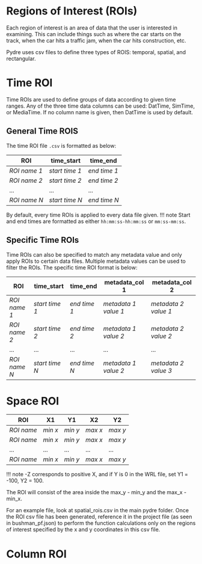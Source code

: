 # Regions of Interest (ROIs)
Each region of interest is an area of data that the user is interested in examining. This can include things such as where the car starts on the track, when the car hits a traffic jam, when the car hits construction, etc. 

Pydre uses csv files to define three types of ROIS: temporal, spatial, and rectangular.


# Time ROI
Time ROIs are used to define groups of data according to given time ranges. Any of the three time data columns can be
used: DatTime, SimTime, or MediaTime. If no column name is given, then DatTime is used by default.

## General Time ROIS
The time ROI file `.csv` is formatted as below:

| ROI          | time_start     | time_end     | 
|--------------|----------------|--------------|
| _ROI name 1_ | _start time 1_ | _end time 1_ | 
| _ROI name 2_ | _start time 2_ | _end time 2_ |
| ...          | ...            | ...          | 
| _ROI name N_ | _start time N_ | _end time N_ |

By default, every time ROIs is applied to every data file given.
!!! note
    Start and end times are formatted as either `hh:mm:ss-hh:mm:ss` or `mm:ss-mm:ss`.

## Specific Time ROIs
Time ROIs can also be specified to match any metadata value and only apply ROIs to certain data files. Multiple metadata
values can be used to filter the ROIs. The specific time ROI format is below:

| ROI          | time_start     | time_end     | metadata_col 1       | metadata_col 2       |
|--------------|----------------|--------------|----------------------|----------------------|
| _ROI name 1_ | _start time 1_ | _end time 1_ | _metadata 1 value 1_ | _metadata 2 value 1_ |
| _ROI name 2_ | _start time 2_ | _end time 2_ | _metadata 1 value 2_ | _metadata 2 value 2_ |
| ...          | ...            | ...          | ...                  | ...                  |
| _ROI name N_ | _start time N_ | _end time N_ | _metadata 1 value 2_ | _metadata 2 value 3_ |

# Space ROI


| ROI        | X1      | Y1      | X2      | Y2      |
|------------|---------|---------|---------|---------|
| _ROI name_ | _min x_ | _min y_ | _max x_ | _max y_ |
| _ROI name_ | _min x_ | _min y_ | _max x_ | _max y_ |
| ...        | ...     | ...     | ...     | ...     |
| _ROI name_ | _min x_ | _min y_ | _max x_ | _max y_ |
  

!!! note
    -Z corresponds to positive X, and if Y is 0 in the WRL file, set Y1 = -100, Y2 = 100.
  
The ROI will consist of the area inside the max_y - min_y and the max_x - min_x.
  
For an example file, look at spatial_rois.csv in the main pydre folder.  Once the ROI csv file has been generated, reference it in the project file (as seen in bushman_pf.json) to perform the function calculations only on the regions of interest specified by the x and y coordinates in this csv file.



# Column ROI
